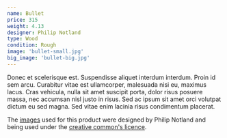 ```yaml
---
name: Bullet
price: 315
weight: 4.13
designer: Philip Notland
type: Wood
condition: Rough
image: 'bullet-small.jpg'
big_image: 'bullet-big.jpg'
---
```


Donec et scelerisque est. Suspendisse aliquet interdum interdum. Proin id sem arcu. Curabitur vitae est ullamcorper, malesuada nisi eu, maximus lacus. Cras vehicula, nulla sit amet suscipit porta, dolor risus posuere massa, nec accumsan nisl justo in risus. Sed ac ipsum sit amet orci volutpat dictum eu sed magna. Sed vitae enim lacinia risus condimentum placerat.

The [images][flickr] used for this product were designed by Philip Notland and being used under the [creative common's licence][licence].

[flickr]: http://www.flickr.com/photos/50290212@N05/15382248904
[licence]: http://creativecommons.org/licenses/by/2.0